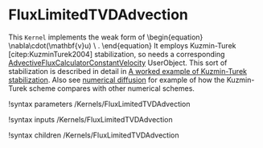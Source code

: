# FluxLimitedTVDAdvection


This `Kernel` implements the weak form of
\begin{equation}
\nabla\cdot(\mathbf{v}u) \ .
\end{equation}
It employs Kuzmin-Turek [citep:KuzminTurek2004] stabilization, so needs a corresponding [AdvectiveFluxCalculatorConstantVelocity](AdvectiveFluxCalculatorConstantVelocity.md) UserObject.  This sort of stabilization is described in detail in [A worked example of Kuzmin-Turek stabilization](kt_worked.md).  Also see [numerical diffusion](numerical_diffusion.md) for example of how the Kuzmin-Turek scheme compares with other numerical schemes.

!syntax parameters /Kernels/FluxLimitedTVDAdvection

!syntax inputs /Kernels/FluxLimitedTVDAdvection

!syntax children /Kernels/FluxLimitedTVDAdvection
